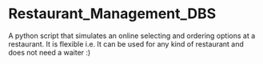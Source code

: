 # Restaurant_Management_DBS
A python script that simulates an online selecting and ordering options at a restaurant. It is flexible i.e. It can be used for any kind of restaurant and does not need a waiter :)

